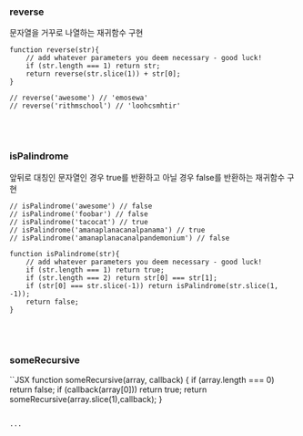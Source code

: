 ### reverse

문자열을 거꾸로 나열하는 재귀함수 구현

```JSX
function reverse(str){
    // add whatever parameters you deem necessary - good luck!
    if (str.length === 1) return str;
    return reverse(str.slice(1)) + str[0];
}

// reverse('awesome') // 'emosewa'
// reverse('rithmschool') // 'loohcsmhtir'
```

<br></br>

### isPalindrome

앞뒤로 대칭인 문자열인 경우 true를 반환하고 아닐 경우 false를 반환하는 재귀함수 구현

```JSX
// isPalindrome('awesome') // false
// isPalindrome('foobar') // false
// isPalindrome('tacocat') // true
// isPalindrome('amanaplanacanalpanama') // true
// isPalindrome('amanaplanacanalpandemonium') // false

function isPalindrome(str){
    // add whatever parameters you deem necessary - good luck!
    if (str.length === 1) return true;
    if (str.length === 2) return str[0] === str[1];
    if (str[0] === str.slice(-1)) return isPalindrome(str.slice(1, -1));
    return false;
}
```

<br></br>

### someRecursive

``JSX
function someRecursive(array, callback) {
if (array.length === 0) return false;
if (callback(array[0])) return true;
return someRecursive(array.slice(1),callback);
}

```

...
```
